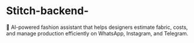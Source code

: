 # Stitch-backend-
💬 AI-powered fashion assistant that helps designers estimate fabric, costs, and manage production efficiently on WhatsApp, Instagram, and Telegram.
